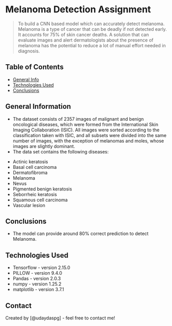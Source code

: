 # Melanoma Detection Assignment
> To build a CNN based model which can accurately detect melanoma. Melanoma is a type of cancer that can be deadly if not detected early. It accounts for 75% of skin cancer deaths. A solution that can evaluate images and alert dermatologists about the presence of melanoma has the potential to reduce a lot of manual effort needed in diagnosis.


## Table of Contents
* [General Info](#general-information)
* [Technologies Used](#technologies-used)
* [Conclusions](#conclusions)
  
<!-- You can include any other section that is pertinent to your problem -->

## General Information
- The dataset consists of 2357 images of malignant and benign oncological diseases, which were formed from the International Skin Imaging Collaboration (ISIC). All images were sorted according to the classification taken with ISIC, and all subsets were divided into the same number of images, with the exception of melanomas and moles, whose images are slightly dominant.
- The data set contains the following diseases:

 * Actinic keratosis
 * Basal cell carcinoma
 * Dermatofibroma
 * Melanoma
 * Nevus
 * Pigmented benign keratosis
 * Seborrheic keratosis
 * Squamous cell carcinoma
 * Vascular lesion

<!-- You don't have to answer all the questions - just the ones relevant to your project. -->

## Conclusions
- The model can provide around 80% correct prediction to detect Melanoma.


<!-- You don't have to answer all the questions - just the ones relevant to your project. -->


## Technologies Used
- Tensorflow - version 2.15.0
- PILLOW - version 9.4.0
- Pandas - version 2.0.3
- numpy - version 1.25.2
- matplotlib - version 3.7.1

<!-- As the libraries versions keep on changing, it is recommended to mention the version of library used in this project -->

## Contact
Created by [@udaydaspg] - feel free to contact me!
